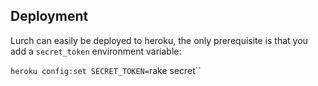 ## Deployment

Lurch can easily be deployed to heroku, the only prerequisite is that
you add a `secret_token` environment variable:

`heroku config:set SECRET_TOKEN=`rake secret``
